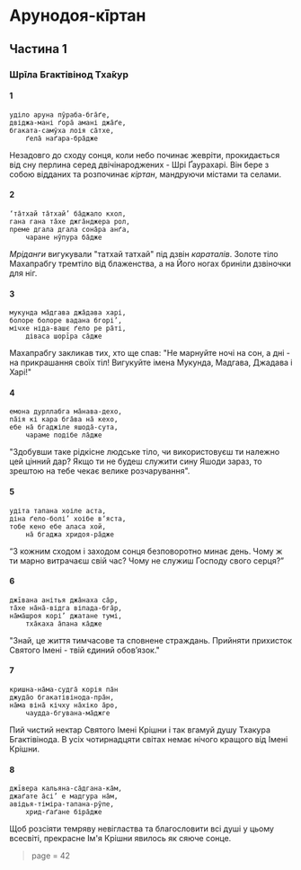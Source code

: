 # Арунодоя-кīртан

## Частина 1

### Шрīла Бгактівінод Тха̄кур

#### 1

    уділо аруна пӯраба-бга̄ґе,
    двіджа-мані ґора̄ амані джа̄ґе,
    бгаката-самӯха лоія са̄тхе,
        ґела̄ наґара-бра̄дже

Незадовго до сходу сонця, коли небо починає жевріти, прокидається від сну перлина серед двічінароджених - Шрі Ґаурахарі. Він бере з собою відданих та розпочинає *кіртан*, мандруючи містами та селами.

#### 2

    ‘та̄тхай та̄тхай’ ба̄джало кхол,
    гана гана та̄хе джга̄нджера рол,
    преме дгала дгала сона̄ра анґа,
        чаране нӯпура ба̄дже

*Мріданги* вигукували "татхай татхай" під дзвін *караталів*. Золоте тіло Махапрабгу тремтіло від блаженства, а на Його ногах бриніли дзвіночки для ніг.

#### 3

    мукунда ма̄дгава джа̄дава харі,
    болоре болоре вадана бгорі’,
    мічхе ніда-вашє ґело ре ра̄ті,
        діваса шорīра са̄дже

Махапрабгу закликав тих, хто ще спав: "Не марнуйте ночі на сон, а дні - на прикрашання своїх тіл! Вигукуйте імена Мукунда, Мадгава, Джадава і Харі!"

#### 4

    емона дурллабга ма̄нава-дехо,
    па̄ія кі кара бга̄ва на̄ кехо,
    ебе на̄ бгаджіле яшода̄-сута,
        чараме подібе ла̄дже

"Здобувши таке рідкісне людське тіло, чи використовуєш ти належно цей цінний дар? Якщо ти не будеш служити cину Яшоди зараз, то зрештою на тебе чекає велике розчарування".

#### 5

    удіта тапана хоіле аста,
    діна ґело-болі’ хоібе вʼяста,
    тобе кено ебе аласа хой,
        на̄ бгаджа хридоя-ра̄дже

“З кожним сходом і заходом сонця безповоротно минає день. Чому ж ти марно витрачаєш свій час? Чому не служиш Господу свого серця?”

#### 6

    джīвана анітья джа̄наха са̄р,
    та̄хе на̄на̄-відга віпада-бга̄р,
    на̄ма̄шроя корі’ джатане тумі,
        тха̄каха а̄пана ка̄дже

"Знай, це життя тимчасове та сповнене страждань. Прийняти прихисток Святого Імені - твій єдиний обовʼязок."

#### 7

    кришна-на̄ма-судга̄ корія па̄н
    джуда̄о бгакатівінода-пра̄н,
    на̄ма віна̄ кічху на̄хіко а̄ро,
        чаудда-бгувана-ма̄джге

Пий чистий нектар Святого Імені Крішни і так вгамуй душу Тхакура Бгактівінода. В усіх чотирнадцяти світах немає нічого кращого від Імені Крішни.

#### 8

    джīвера кальяна-са̄дгана-ка̄м,
    джаґате а̄сі’ е мадгура на̄м,
    авідья-тіміра-тапана-рӯпе,
        хрид-ґаґане біра̄дже

Щоб розсіяти темряву невігластва та благословити всі душі у цьому всесвіті, прекрасне Ім'я Крішни явилось як сяюче сонце.


> page = 42
